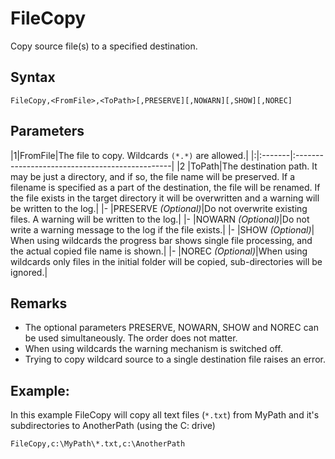# FileCopy #

Copy source file(s) to a specified destination.

## Syntax ##
```
FileCopy,<FromFile>,<ToPath>[,PRESERVE][,NOWARN][,SHOW][,NOREC]
```

## Parameters ##
|1|FromFile|The file to copy. Wildcards `(*.*)` are allowed.|
|:|:-------|:-----------------------------------------------|
|2 |ToPath|The destination path.  It may be just a directory, and if so, the file name will be preserved. If a filename is specified as a part of the destination, the file will be renamed. If the file exists in the target directory it will be overwritten and a warning will be written to the log.|
|- |PRESERVE _(Optional)_|Do not overwrite existing files. A warning will be written to the log.|
|- |NOWARN _(Optional)_|Do not write a warning message to the log if the file exists.|
|- |SHOW _(Optional)_| When using wildcards the progress bar shows single file processing, and the actual copied file name is shown.|
|- |NOREC _(Optional)_|When using wildcards only files in the initial folder will be copied, sub-directories will be ignored.|

## Remarks ##
  * The optional parameters PRESERVE, NOWARN, SHOW and NOREC can be used simultaneously. The order does not matter.
  * When using wildcards the warning mechanism is switched off.
  * Trying to copy wildcard source to a single destination file raises an error.

## Example: ##

In this example FileCopy will copy all text files (`*.txt`) from MyPath and it's subdirectories to AnotherPath (using the C: drive)
```
FileCopy,c:\MyPath\*.txt,c:\AnotherPath
```